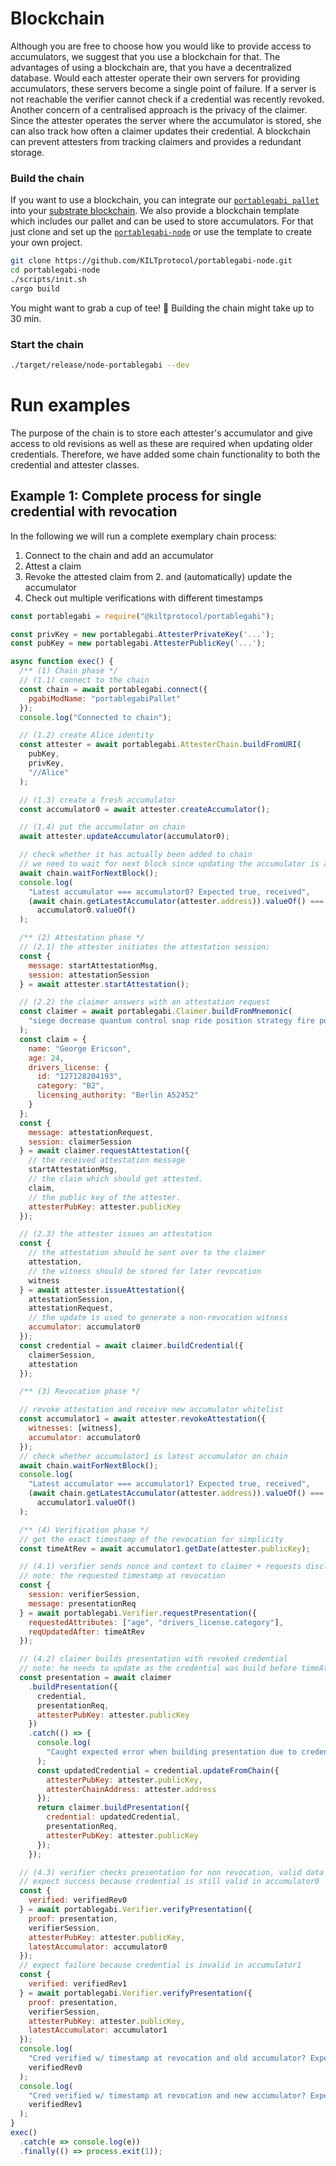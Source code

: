 # Blockchain

Although you are free to choose how you would like to provide access to accumulators, we suggest that you use a blockchain for that.
The advantages of using a blockchain are, that you have a decentralized database.
Would each attester operate their own servers for providing accumulators, these servers become a single point of failure.
If a server is not reachable the verifier cannot check if a credential was recently revoked.
Another concern of a centralised approach is the privacy of the claimer.
Since the attester operates the server where the accumulator is stored, she can also track how often a claimer updates their credential.
A blockchain can prevent attesters from tracking claimers and provides a redundant storage.

### Build the chain

If you want to use a blockchain, you can integrate our [`portablegabi pallet`](https://github.com/KILTprotocol/portablegabi-pallet) into your [substrate blockchain](https://www.parity.io/substrate/).
We also provide a blockchain template which includes our pallet and can be used to store accumulators.
For that just clone and set up the [`portablegabi-node`](https://github.com/KILTprotocol/portablegabi-node) or use the template to create your own project.

```bash
git clone https://github.com/KILTprotocol/portablegabi-node.git
cd portablegabi-node
./scripts/init.sh
cargo build
```

You might want to grab a cup of tee! 🍵
Building the chain might take up to 30 min.

### Start the chain

```bash
./target/release/node-portablegabi --dev
```

# Run examples

The purpose of the chain is to store each attester's accumulator and give access to old revisions as well as these are required when updating older credentials.
Therefore, we have added some chain functionality to both the credential and attester classes.

## Example 1: Complete process for single credential with revocation

 In the following we will run a complete exemplary chain process: 

1. Connect to the chain and add an accumulator
2. Attest a claim
3. Revoke the attested claim from 2. and (automatically) update the accumulator
4. Check out multiple verifications with different timestamps

```javascript
const portablegabi = require("@kiltprotocol/portablegabi");

const privKey = new portablegabi.AttesterPrivateKey('...');
const pubKey = new portablegabi.AttesterPublicKey('...');

async function exec() {
  /** (1) Chain phase */
  // (1.1) connect to the chain
  const chain = await portablegabi.connect({
    pgabiModName: "portablegabiPallet"
  });
  console.log("Connected to chain");

  // (1.2) create Alice identity
  const attester = await portablegabi.AttesterChain.buildFromURI(
    pubKey,
    privKey,
    "//Alice"
  );

  // (1.3) create a fresh accumulator
  const accumulator0 = await attester.createAccumulator();

  // (1.4) put the accumulator on chain
  await attester.updateAccumulator(accumulator0);

  // check whether it has actually been added to chain
  // we need to wait for next block since updating the accumulator is a transaction
  await chain.waitForNextBlock();
  console.log(
    "Latest accumulator === accumulator0? Expected true, received",
    (await chain.getLatestAccumulator(attester.address)).valueOf() ===
      accumulator0.valueOf()
  );

  /** (2) Attestation phase */
  // (2.1) the attester initiates the attestation session:
  const {
    message: startAttestationMsg,
    session: attestationSession
  } = await attester.startAttestation();

  // (2.2) the claimer answers with an attestation request
  const claimer = await portablegabi.Claimer.buildFromMnemonic(
    "siege decrease quantum control snap ride position strategy fire point airport include"
  );
  const claim = {
    name: "George Ericson",
    age: 24,
    drivers_license: {
      id: "127128204193",
      category: "B2",
      licensing_authority: "Berlin A52452"
    }
  };
  const {
    message: attestationRequest,
    session: claimerSession
  } = await claimer.requestAttestation({
    // the received attestation message
    startAttestationMsg,
    // the claim which should get attested.
    claim,
    // the public key of the attester.
    attesterPubKey: attester.publicKey
  });

  // (2.3) the attester issues an attestation
  const {
    // the attestation should be sent over to the claimer
    attestation,
    // the witness should be stored for later revocation
    witness
  } = await attester.issueAttestation({
    attestationSession,
    attestationRequest,
    // the update is used to generate a non-revocation witness
    accumulator: accumulator0
  });
  const credential = await claimer.buildCredential({
    claimerSession,
    attestation
  });

  /** (3) Revocation phase */

  // revoke attestation and receive new accumulator whitelist
  const accumulator1 = await attester.revokeAttestation({
    witnesses: [witness],
    accumulator: accumulator0
  });
  // check whether accumulator1 is latest accumulator on chain
  await chain.waitForNextBlock();
  console.log(
    "Latest accumulator === accumulator1? Expected true, received",
    (await chain.getLatestAccumulator(attester.address)).valueOf() ===
      accumulator1.valueOf()
  );

  /** (4) Verification phase */
  // get the exact timestamp of the revocation for simplicity
  const timeAtRev = await accumulator1.getDate(attester.publicKey);

  // (4.1) verifier sends nonce and context to claimer + requests disclosed attributes
  // note: the requested timestamp at revocation
  const {
    session: verifierSession,
    message: presentationReq
  } = await portablegabi.Verifier.requestPresentation({
    requestedAttributes: ["age", "drivers_license.category"],
    reqUpdatedAfter: timeAtRev
  });

  // (4.2) claimer builds presentation with revoked credential
  // note: he needs to update as the credential was build before timeAtRev
  const presentation = await claimer
    .buildPresentation({
      credential,
      presentationReq,
      attesterPubKey: attester.publicKey
    })
    .catch(() => {
      console.log(
        "Caught expected error when building presentation due to credential not matching the required timestamp"
      );
      const updatedCredential = credential.updateFromChain({
        attesterPubKey: attester.publicKey,
        attesterChainAddress: attester.address
      });
      return claimer.buildPresentation({
        credential: updatedCredential,
        presentationReq,
        attesterPubKey: attester.publicKey
      });
    });

  // (4.3) verifier checks presentation for non revocation, valid data and matching attester's public key
  // expect success because credential is still valid in accumulator0
  const {
    verified: verifiedRev0
  } = await portablegabi.Verifier.verifyPresentation({
    proof: presentation,
    verifierSession,
    attesterPubKey: attester.publicKey,
    latestAccumulator: accumulator0
  });
  // expect failure because credential is invalid in accumulator1
  const {
    verified: verifiedRev1
  } = await portablegabi.Verifier.verifyPresentation({
    proof: presentation,
    verifierSession,
    attesterPubKey: attester.publicKey,
    latestAccumulator: accumulator1
  });
  console.log(
    "Cred verified w/ timestamp at revocation and old accumulator? Expected true, received",
    verifiedRev0
  );
  console.log(
    "Cred verified w/ timestamp at revocation and new accumulator? Expected false, received",
    verifiedRev1
  );
}
exec()
  .catch(e => console.log(e))
  .finally(() => process.exit(1));
```
